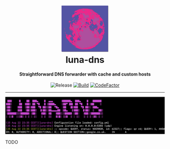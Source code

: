 <h1 align="center">
  <a href="https://github.com/r7wx/easy-gate"><img width="150" src="assets/logo.svg" /></a>
  <br />
  luna-dns
</h1>
<h4 align="center">Straightforward DNS forwarder with cache and custom hosts</h3>

<p align="center">
<img src="https://img.shields.io/github/v/release/r7wx/luna-dns" alt="Release" />
<a href="https://github.com/r7wx/luna-dns/actions/workflows/build.yml" /><img src="https://github.com/r7wx/luna-dns/actions/workflows/build.yml/badge.svg" alt="Build"></a>
<a href="https://www.codefactor.io/repository/github/r7wx/luna-dns"><img src="https://www.codefactor.io/repository/github/r7wx/luna-dns/badge?s=37c25430d7b6b31b86ad49810d6f89ef50629615" alt="CodeFactor" /></a>
</p>

---

<img src="assets/screenshot.jpg" />

<p align="justify">
TODO
</p>
